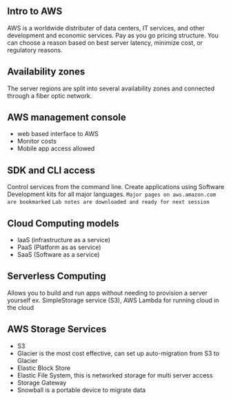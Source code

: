 ## Intro to AWS 
AWS is a worldwide distributer of data centers, IT services, and other development and economic services. Pay as you go pricing structure. You can choose a reason based on best server latency, minimize cost, or regulatory reasons.

## Availability zones
The server regions are split into several availability zones and connected through a fiber optic network.

## AWS management console
* web based interface to AWS
* Monitor costs
* Mobile app access allowed

## SDK and CLI access
Control services from the command line. Create applications using Software Development kits for all major languages.
`Major pages on aws.amazon.com are bookmarked`
`Lab notes are downloaded and ready for next session`

## Cloud Computing models 
* IaaS (infrastructure as a service)
* PaaS (Platform as as service)
* SaaS (Software as a service)

## Serverless Computing 
Allows you to build and run apps without needing to provision a server yourself 
ex. SimpleStorage service (S3), AWS Lambda for running cloud in the cloud

## AWS Storage Services
* S3 
* Glacier is the most cost effective, can set up auto-migration from S3 to Glacier 
* Elastic Block Store
* Elastic File System, this is networked storage for multi server access
* Storage Gateway
* Snowball is a portable device to migrate data
